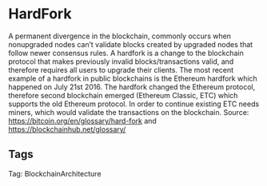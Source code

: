 # HardFork

A permanent divergence in the blockchain, commonly occurs when nonupgraded nodes can’t validate blocks created by upgraded nodes that follow
newer consensus rules. A hardfork is a change to the blockchain protocol that
makes previously invalid blocks/transactions valid, and therefore requires all
users to upgrade their clients. The most recent example of a hardfork in public
blockchains is the Ethereum hardfork which happened on July 21st 2016.
The hardfork changed the Ethereum protocol, therefore second blockchain
emerged (Ethereum Classic, ETC) which supports the old Ethereum protocol.
In order to continue existing ETC needs miners, which would validate the
transactions on the blockchain.
Source: https://bitcoin.org/en/glossary/hard-fork and https://blockchainhub.net/glossary/

## Tags

Tag: BlockchainArchitecture

